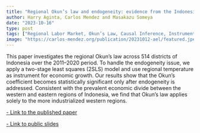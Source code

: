 ```yaml
---
title: "Regional Okun’s law and endogeneity: evidence from the Indonesian districts"
author: Harry Aginta, Carlos Mendez and Masakazu Someya
date: "2023-10-16"
type: post
tags: ["Regional Labor Market, Okun’s Law, Causal Inference, Instrumental Variable, Indonesia "]
image: "https://carlos-mendez.org/publication/20231012-ael/featured.jpeg "
---
```



This paper investigates the regional Okun’s law across 514 districts of Indonesia over the 2011–2020 period. To handle the endogeneity issue, we apply a two-stage least squares (2SLS) model and use regional temperature as instrument for economic growth. Our results show that the Okun’s coefficient becomes statistically significant only after endogeneity is addressed. Consistent with the prevalent economic divide between the western and eastern regions of Indonesia, we find that Okun’s law applies solely to the more industrialized western regions.



[- Link to the published paper](https://www.tandfonline.com/eprint/CBRAD7SK4SSQDKF425QT/full?target=10.1080/13504851.2023.2267814)


[- Link to public slides](https://www.canva.com/design/DAFq9W8GUaI/hwxuKlm3qj6-TCjzwWW7QA/view?utm_content=DAFq9W8GUaI&utm_campaign=designshare&utm_medium=link&utm_source=publishsharelink)




